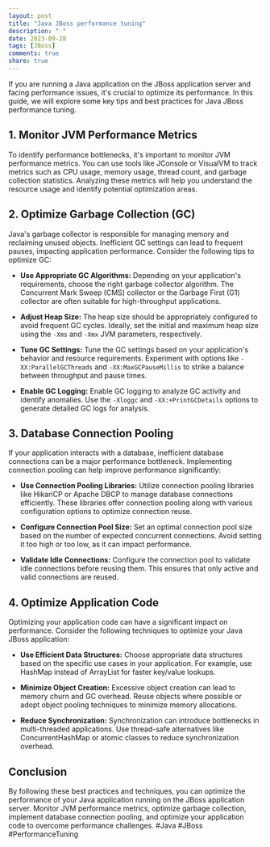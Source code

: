 ```yaml
---
layout: post
title: "Java JBoss performance tuning"
description: " "
date: 2023-09-28
tags: [JBoss]
comments: true
share: true
---
```


If you are running a Java application on the JBoss application server and facing performance issues, it's crucial to optimize its performance. In this guide, we will explore some key tips and best practices for Java JBoss performance tuning.

## 1. Monitor JVM Performance Metrics

To identify performance bottlenecks, it's important to monitor JVM performance metrics. You can use tools like JConsole or VisualVM to track metrics such as CPU usage, memory usage, thread count, and garbage collection statistics. Analyzing these metrics will help you understand the resource usage and identify potential optimization areas.

## 2. Optimize Garbage Collection (GC)

Java's garbage collector is responsible for managing memory and reclaiming unused objects. Inefficient GC settings can lead to frequent pauses, impacting application performance. Consider the following tips to optimize GC:

- **Use Appropriate GC Algorithms:** Depending on your application's requirements, choose the right garbage collector algorithm. The Concurrent Mark Sweep (CMS) collector or the Garbage First (G1) collector are often suitable for high-throughput applications.

- **Adjust Heap Size:** The heap size should be appropriately configured to avoid frequent GC cycles. Ideally, set the initial and maximum heap size using the `-Xms` and `-Xmx` JVM parameters, respectively.

- **Tune GC Settings:** Tune the GC settings based on your application's behavior and resource requirements. Experiment with options like `-XX:ParallelGCThreads` and `-XX:MaxGCPauseMillis` to strike a balance between throughput and pause times.

- **Enable GC Logging:** Enable GC logging to analyze GC activity and identify anomalies. Use the `-Xloggc` and `-XX:+PrintGCDetails` options to generate detailed GC logs for analysis.

## 3. Database Connection Pooling

If your application interacts with a database, inefficient database connections can be a major performance bottleneck. Implementing connection pooling can help improve performance significantly:

- **Use Connection Pooling Libraries:** Utilize connection pooling libraries like HikariCP or Apache DBCP to manage database connections efficiently. These libraries offer connection pooling along with various configuration options to optimize connection reuse.

- **Configure Connection Pool Size:** Set an optimal connection pool size based on the number of expected concurrent connections. Avoid setting it too high or too low, as it can impact performance.

- **Validate Idle Connections:** Configure the connection pool to validate idle connections before reusing them. This ensures that only active and valid connections are reused.

## 4. Optimize Application Code

Optimizing your application code can have a significant impact on performance. Consider the following techniques to optimize your Java JBoss application:

- **Use Efficient Data Structures:** Choose appropriate data structures based on the specific use cases in your application. For example, use HashMap instead of ArrayList for faster key/value lookups.

- **Minimize Object Creation:** Excessive object creation can lead to memory churn and GC overhead. Reuse objects where possible or adopt object pooling techniques to minimize memory allocations.

- **Reduce Synchronization:** Synchronization can introduce bottlenecks in multi-threaded applications. Use thread-safe alternatives like ConcurrentHashMap or atomic classes to reduce synchronization overhead.

## Conclusion

By following these best practices and techniques, you can optimize the performance of your Java application running on the JBoss application server. Monitor JVM performance metrics, optimize garbage collection, implement database connection pooling, and optimize your application code to overcome performance challenges. #Java #JBoss #PerformanceTuning